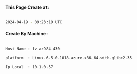 
   
#### This Page Create at:

```bash

2024-04-19 - 09:23:19 UTC

```

#### Create By Machine:

```bash

Host Name : fv-az984-430

platform  : Linux-6.5.0-1018-azure-x86_64-with-glibc2.35

Ip Local  : 10.1.0.57

```

